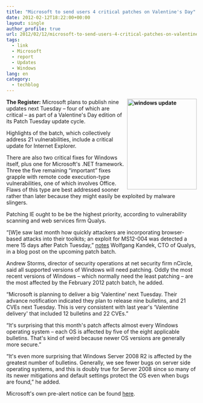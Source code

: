 ```yaml
---
title: "Microsoft to send users 4 critical patches on Valentine's Day"
date: 2012-02-12T18:22:00+00:00
layout: single
author_profile: true
url: 2012/02/12/microsoft-to-send-users-4-critical-patches-on-valentines-day/
tags:
  - link
  - Microsoft
  - report
  - Updates
  - Windows
lang: en
category: 
  - techblog
---
```

**[<img title="windows update" border="0" alt="windows update" align="right" src="http://lh5.ggpht.com/-a-SEXRgBozo/Tzf8RZZg1aI/AAAAAAAAEsw/dHbcMi6Af3s/windows%252520update_thumb%25255B8%25255D.jpg?imgmax=800" width="184" height="240" />](http://lh3.ggpht.com/-1TfDlfTBE8w/Tzf8NNmzcSI/AAAAAAAAEso/HWiOFdO66rI/s1600-h/windows%252520update%25255B6%25255D.jpg)The Register:** Microsoft plans to publish nine updates next Tuesday – four of which are critical – as part of a Valentine's Day edition of its Patch Tuesday update cycle. 

Highlights of the batch, which collectively address 21 vulnerabilities, include a critical update for Internet Explorer. 

There are also two critical fixes for Windows itself, plus one for Microsoft's .NET framework. Three the five remaining “important” fixes grapple with remote code execution-type vulnerabilities, one of which involves Office. Flaws of this type are best addressed sooner rather than later because they might easily be exploited by malware slingers. 

Patching IE ought to be be the highest priority, according to vulnerability scanning and web services firm Qualys. 

“[W]e saw last month how quickly attackers are incorporating browser-based attacks into their toolkits; an exploit for MS12-004 was detected a mere 15 days after Patch Tuesday,” [notes](http://laws.qualys.com/2012/02/february-2012-patch-tuesday-pr.html) Wolfgang Kandek, CTO of Qualys, in a blog post on the upcoming patch batch. 

Andrew Storms, director of security operations at net security firm nCircle, said all supported versions of Windows will need patching. Oddly the most recent versions of Windows – which normally need the least patching – are the most affected by the February 2012 patch batch, he added. 

“Microsoft is planning to deliver a big &#8216;Valentine' next Tuesday. Their advance notification indicated they plan to release nine bulletins, and 21 CVEs next Tuesday. This is very consistent with last year's &#8216;Valentine delivery' that included 12 bulletins and 22 CVEs.” 

“It's surprising that this month's patch affects almost every Windows operating system – each OS is affected by five of the eight applicable bulletins. That's kind of weird because newer OS versions are generally more secure.” 

“It's even more surprising that Windows Server 2008 R2 is affected by the greatest number of bulletins. Generally, we see fewer bugs on server side operating systems, and this is doubly true for Server 2008 since so many of its newer mitigations and default settings protect the OS even when bugs are found,” he added. 

Microsoft's own pre-alert notice can be found [here](http://technet.microsoft.com/en-us/security/bulletin/ms12-feb).